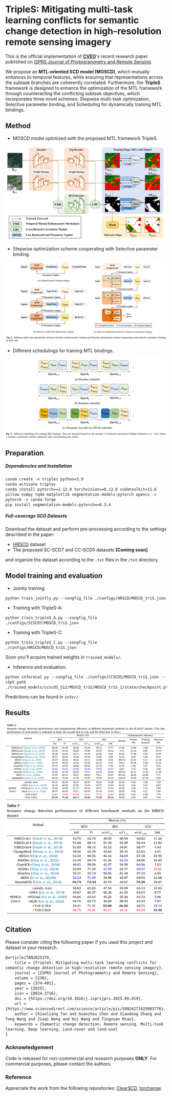 # TripleS: Mitigating multi-task learning conflicts for semantic change detection in high-resolution remote sensing imagery

This is the official implementation of **[CVEO](https://github.com/cveo)**'s recent research paper published on [ISPRS Journal of Photogrammetry and Remote Sensing](https://www.sciencedirect.com/science/article/pii/S0924271625003776).

We propose an **MTL-oriented SCD model (MOSCD)**, which mutually enhances bi-temporal features, while ensuring that representations across the subtask branches are coherently correlated. Furthermore, the **TripleS** framework is designed to enhance the optimization of the MTL framework through counteracting the conflicting subtask objectives, which incorporates three novel schemes: Stepwise multi-task optimization, Selective parameter binding, and Scheduling for dynamically training MTL bindings. 

## Method

* MOSCD model optimized with the proposed MTL framework TripleS.


<div align="center">
<img src="./docs/MOSCD.png"/>
</div>

* Stepwise optimization scheme cooperating with Selective parameter binding.

<div align="center">
<img src="./docs/triS-SS.png" width="600"/>
</div>

* Different schedulings for training MTL bindings.

<div align="center">
<img src="./docs/scheduling.png" width="600"/>
</div>

## Preparation

##### Dependencies and Installation

```shell
conda create -n triples python=3.9
conda activate triples
conda install pytorch==1.12.0 torchvision==0.13.0 cudatoolkit=11.6 pillow numpy tqdm matplotlib segmentation-models-pytorch opencv -c pytorch -c conda-forge
pip install segmentation-models-pytorch==0.3.4
```

##### Full-coverage SCD Datasets

Download the dataset and perform pre-processing according to the settings described in the paper:

* [HRSCD](https://ieee-dataport.org/open-access/hrscd-high-resolution-semantic-change-detection-dataset) dataset
* The proposed SC-SCD7 and CC-SCD5 datasets **[Coming soon]**

and organize the dataset according to the `.txt` files in the `/txt` directory.

## Model training and evaluation

* Jointly training:

```shell
python train_jointly.py --congfig_file ./configs/HRSCD/MOSCD_triS.json
```

* Training with TripleS-A:

```shell
python train_tripleS_A.py --congfig_file ./configs/SCSCD7/MOSCD_triS.json
```

* Training with TripleS-C:

```shell
python train_tripleS_C.py --congfig_file ./configs/HRSCD/MOSCD_triS.json
```

Soon you'll acquire trained weights in `trained_models/`.

* Inference and evaluation:

```shell
python infereval.py --congfig_file ./configs/CCSCD5/MOSCD_triS.json --ckpt_path ./trained_models/ccscd5_512/MOSCD_triS/MOSCD_triS_1/state/checkpoint.pth.tar
```

Predictions can be found in `infer/`.

## Results

<div>
<img src="./docs/exp-scscd7.png" />
</div>

<div>
<img src="./docs/exp-hrscd.png" width="500"/>
</div>

## Citation

Please consider citing the following paper if you used this project and dataset in your research.

```shell
@article{TAN2025374,
    title = {TripleS: Mitigating multi-task learning conflicts for semantic change detection in high-resolution remote sensing imagery},
    journal = {ISPRS Journal of Photogrammetry and Remote Sensing},
    volume = {230},
    pages = {374-401},
    year = {2025},
    issn = {0924-2716},
    doi = {https://doi.org/10.1016/j.isprsjprs.2025.09.019},
    url = {https://www.sciencedirect.com/science/article/pii/S0924271625003776},
    author = {Xiaoliang Tan and Guanzhou Chen and Xiaodong Zhang and Tong Wang and Jiaqi Wang and Kui Wang and Tingxuan Miao},
    keywords = {Semantic change detection, Remote sensing, Multi-task learning, Deep learning, Land-cover and land-use}
}
```

### Acknowledgement

Code is released for non-commercial and research purposes **ONLY**. For commercial purposes, please contact the authors.

### Reference

Appreciate the work from the following repositories: [ClearSCD](https://github.com/tangkai-RS/ClearSCD), [torchange](https://github.com/Z-Zheng/pytorch-change-models/tree/main).
